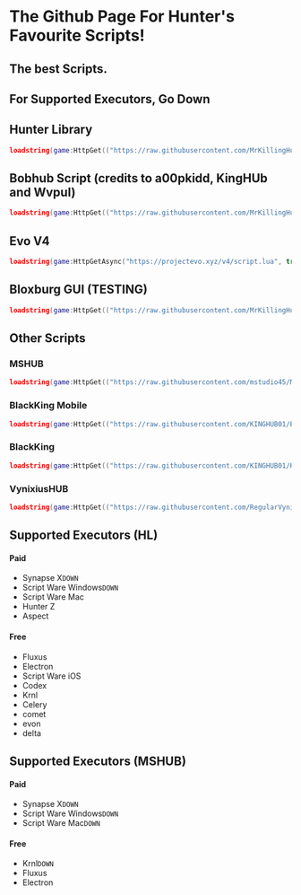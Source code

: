 # The Github Page For Hunter's Favourite Scripts!

 ## The best Scripts.

## For Supported Executors, Go Down
## Hunter Library
 ```lua
 loadstring(game:HttpGet(("https://raw.githubusercontent.com/MrKillingHunter/Hunter-Scripts/main/Hunter%20Library.lua"),true))()
 ```
## Bobhub Script (credits to a00pkidd, KingHUb and Wvpul)
 ```lua
 loadstring(game:HttpGet(("https://raw.githubusercontent.com/MrKillingHunter/Hunter-Scripts/main/BobHub.lua"),true))()
 ```
## Evo V4
 ```lua
 loadstring(game:HttpGetAsync("https://projectevo.xyz/v4/script.lua", true))();
 ```
## Bloxburg GUI (TESTING)
 ```lua
 loadstring(game:HttpGet(("https://raw.githubusercontent.com/MrKillingHunter/Hunter-Scripts/main/Bloxburg-GUI.lua"),true))()
 ```

## Other Scripts

  ### MSHUB
   ```lua
   loadstring(game:HttpGet(("https://raw.githubusercontent.com/mstudio45/MSDOORS/main/MSHUB_Loader.lua"),true))()
   ```

   ### BlackKing Mobile
   ```lua
   loadstring(game:HttpGet(("https://raw.githubusercontent.com/KINGHUB01/BlackKing/main/BlackKingMb"),true))()
   ```
    
   ### BlackKing
   ```lua 
   loadstring(game:HttpGet(("https://raw.githubusercontent.com/KINGHUB01/KING-HUB-NO-1/main/kingshubno1"),true))()
   ```


   ### VynixiusHUB
   ```lua
   loadstring(game:HttpGet(("https://raw.githubusercontent.com/RegularVynixu/Vynixius/main/Doors/Script.lua"),true))()
   ```

## Supported Executors (HL)
 #### Paid
   - Synapse X`DOWN`
   - Script Ware Windows`DOWN`
   - Script Ware Mac
   - Hunter Z
   - Aspect
 #### Free
   - Fluxus
   - Electron
   - Script Ware iOS
   - Codex
   - Krnl
   - Celery
   - comet
   - evon
   - delta

## Supported Executors (MSHUB)
 #### Paid
   - Synapse X`DOWN`
   - Script Ware Windows`DOWN`
   - Script Ware Mac`DOWN`
 #### Free
   - Krnl`DOWN`
   - Fluxus
   - Electron
